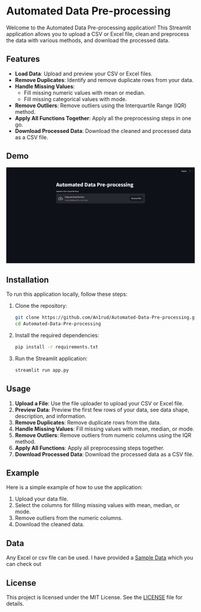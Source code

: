 # Automated Data Pre-processing

Welcome to the Automated Data Pre-processing application! This Streamlit application allows you to upload a CSV or Excel file, clean and preprocess the data with various methods, and download the processed data.

## Features

- **Load Data**: Upload and preview your CSV or Excel files.
- **Remove Duplicates**: Identify and remove duplicate rows from your data.
- **Handle Missing Values**:
  - Fill missing numeric values with mean or median.
  - Fill missing categorical values with mode.
- **Remove Outliers**: Remove outliers using the Interquartile Range (IQR) method.
- **Apply All Functions Together**: Apply all the preprocessing steps in one go.
- **Download Processed Data**: Download the cleaned and processed data as a CSV file.

## Demo

![Working of the application](gif/one.gif)

## Installation

To run this application locally, follow these steps:

1. Clone the repository:
   ```bash
   git clone https://github.com/An1rud/Automated-Data-Pre-processing.git
   cd Automated-Data-Pre-processing
   ```

2. Install the required dependencies:
   ```bash
   pip install -r requirements.txt
   ```

3. Run the Streamlit application:
   ```bash
   streamlit run app.py
   ```

## Usage

1. **Upload a File**: Use the file uploader to upload your CSV or Excel file.
2. **Preview Data**: Preview the first few rows of your data, see data shape, description, and information.
3. **Remove Duplicates**: Remove duplicate rows from the data.
4. **Handle Missing Values**: Fill missing values with mean, median, or mode.
5. **Remove Outliers**: Remove outliers from numeric columns using the IQR method.
6. **Apply All Functions**: Apply all preprocessing steps together.
7. **Download Processed Data**: Download the processed data as a CSV file.

## Example

Here is a simple example of how to use the application:

1. Upload your data file.
2. Select the columns for filling missing values with mean, median, or mode.
3. Remove outliers from the numeric columns.
4. Download the cleaned data.

## Data

Any Excel or csv file can be used.
I have provided a [Sample Data](sampledata) which you can check out

## License

This project is licensed under the MIT License. See the [LICENSE](LICENSE) file for details.
